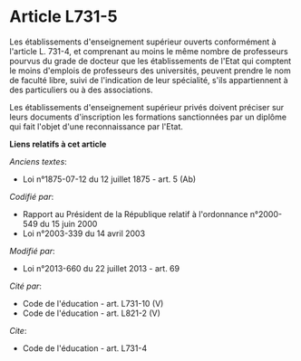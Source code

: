 # Article L731-5

Les établissements d'enseignement supérieur ouverts conformément à l'article L. 731-4, et comprenant au moins le même nombre
de professeurs pourvus du grade de docteur que les établissements de l'Etat qui comptent le moins d'emplois de professeurs
des universités, peuvent prendre le nom de faculté libre, suivi de l'indication de leur spécialité, s'ils appartiennent à des
particuliers ou à des associations. 

Les établissements d'enseignement supérieur privés doivent préciser sur leurs documents d'inscription les formations
sanctionnées par un diplôme qui fait l'objet d'une reconnaissance par l'Etat.

**Liens relatifs à cet article**

_Anciens textes_:

  - Loi n°1875-07-12 du 12 juillet 1875 - art. 5 (Ab)

_Codifié par_:

  - Rapport au Président de la République relatif à l'ordonnance n°2000-549 du 15 juin 2000
  - Loi n°2003-339 du 14 avril 2003

_Modifié par_:

  - Loi n°2013-660 du 22 juillet 2013 - art. 69

_Cité par_:

  - Code de l'éducation - art. L731-10 (V)
  - Code de l'éducation - art. L821-2 (V)

_Cite_:

  - Code de l'éducation - art. L731-4

